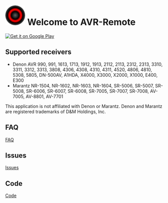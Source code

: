 # ![Alt text](avr-icon.png "AVR-Remote") Welcome to AVR-Remote 

[![Get it on Google Play](https://play.google.com/intl/en_us/badges/static/images/badges/en_badge_web_generic.png)](https://play.google.com/store/apps/details?id=de.pskiwi.avrremote&pcampaignid=pcampaignidMKT-Other-global-all-co-prtnr-py-PartBadge-Mar2515-1)

## Supported receivers
- Denon AVR 990, 991, 1613, 1713, 1912, 1913, 2112, 2113, 2312, 2313, 3310, 3311, 3312, 3313, 3808, 4306, 4308, 4310, 4311, 4520, 4806, 4810, 5308, 5805, DN-500AV, A1HDA, X4000, X3000, X2000, X1000, E400, E300
- Marantz NR-1504, NR-1602, NR-1603, NR-1604, SR-5006, SR-5007, SR-5008, SR-6006, SR-6007, SR-6008, SR-7005, SR-7007, SR-7008, AV-7005, AV-8801, AV-7701

This application is not affiliated with Denon or Marantz. 
Denon and Marantz are registered trademarks of D&M Holdings, Inc. 

## FAQ

[FAQ](https://github.com/pskiwi/avr-remote/wiki/FAQ)

## Issues

[Issues](https://github.com/pskiwi/avr-remote/issues)

## Code

[Code](https://github.com/pskiwi/avr-remote)
